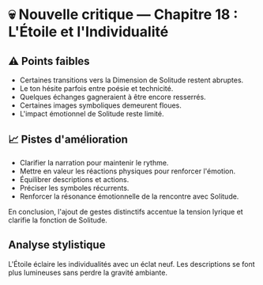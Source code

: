 # 💀 Nouvelle critique — Chapitre 18 : L'Étoile et l'Individualité

## ⚠️ Points faibles
- Certaines transitions vers la Dimension de Solitude restent abruptes.
- Le ton hésite parfois entre poésie et technicité.
- Quelques échanges gagneraient à être encore resserrés.
- Certaines images symboliques demeurent floues.
- L'impact émotionnel de Solitude reste limité.

## 📈 Pistes d'amélioration
- Clarifier la narration pour maintenir le rythme.
- Mettre en valeur les réactions physiques pour renforcer l'émotion.
- Équilibrer descriptions et actions.
- Préciser les symboles récurrents.
- Renforcer la résonance émotionnelle de la rencontre avec Solitude.

En conclusion, l'ajout de gestes distinctifs accentue la tension lyrique et clarifie la fonction de Solitude.

## Analyse stylistique
L'Étoile éclaire les individualités avec un éclat neuf. Les descriptions se font plus lumineuses sans perdre la gravité ambiante.
